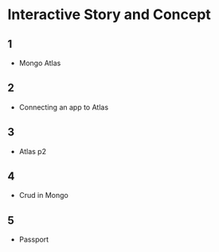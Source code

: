 # Interactive Story and Concept

## 1

- Mongo Atlas

## 2

- Connecting an app to Atlas

## 3

- Atlas p2

## 4

- Crud in Mongo

## 5

- Passport
